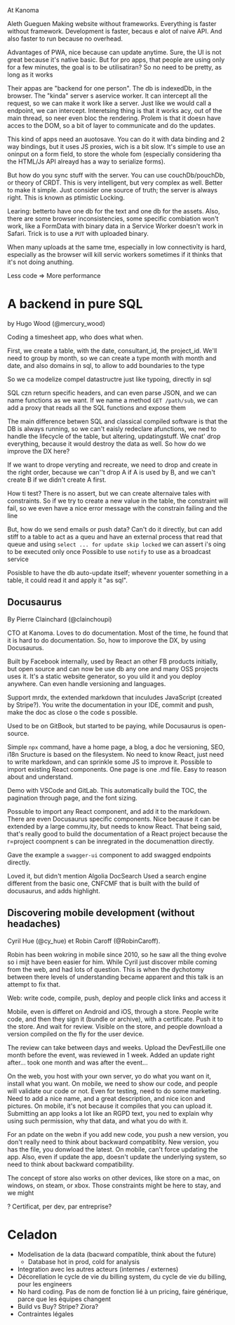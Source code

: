 At Kanoma

Aleth Gueguen
Making website without frameworks. Everything is faster without framework.
Development is faster, becaus e alot of naive API. And also faster to run
because no overhead.

Advantages of PWA, nice because can update anytime. Sure, the UI is not great
because it's native basic. But for pro apps, that people are using only for
a few minutes, the goal is to be utilisatiran? So no need to be pretty, as long
as it works

Their appas are "backend for one person". The db is indexedDb, in the browser.
The "kinda" server s aservice worker. It can intercept all the request, so we
can make it work like a server. Just like we would call a endpoint, we can
intercept. Interetsing thing is that it works acy, out of the main thread, so
neer even bloc the rendering.
Prolem is that it doesn have acces to the DOM, so a bit of layer to communicate
and do the updates.

This kind of apps need an auotosave. You can do it with data binding and 2 way
bindings, but it uses JS proxies, wich is a bit slow. It's simple to use an
oninput on a form field, to store the whole fom (especially considering tha the
HTML/Js API alreayd has a way to serialize forms).

But how do you sync stuff with the server. You can use couchDb/pouchDb, or
theory of CRDT. This is very intelligent, but very complex as well. Better to
make it simple. Just consider one source of truth; the server is always right.
This is known as ptimistic Locking.

Learing: betterto have one db for the text and one db for the assets. Also,
there are some browser inconsistencies, some specific combiation won't work,
like a FormData with binary data in a Service Worker doesn't work in Safari.
Trick is to use a `PUT` with uploaded binary.

When many uploads at the same tme, especially in low connectivity is hard,
especially as the browser will kill servic workers sometimes if it thinks that
it's not doing anuthing.

Less code => More performance


# A backend in pure SQL
by Hugo Wood (@mercury_wood)

Coding a timesheet app, who does what when.

First, we create a table, with the date, consultant_id, the project_id.
We'll need to group by month, so we can create a type month with month and date,
and also domains in sql, to allow to add boundaries to the type

So we ca modelize compel datastructre just like typoing, directly in sql

SQL czn return specific headers, and can even parse JSON, and we can name
functions as we want. If we name a method `GET /path/sub`, we can add a proxy
that reads all the SQL functions and expose them

The main difference betwen SQL and classical compiled software is that the DB is
always running, so we can't eaisly redeclare afunctions, we ned to handle the
lifecycle of the table, but altering, updatingstuff. We cnat' drop everything,
because it would destroy the data as well. So how do we improve the DX here?

If we want to drope veryting and recreate, we need to drop and create in the
right order, because we can''t drop A if A is used by B, and we can't create
B if we didn't create A first.

How ti test?
There is no assert, but we can create alternaive tales with constraints. So if
we try to create a new value in the table, the constraint will fail, so we even
have a nice error message with the constrain failing and the line

But, how do we send emails or push data? Can't do it directly, but can add stiff
to a table to act as a queu and have an external process that read that queue
and using `select ... for update skip locked` we can assert i's oing to be
executed only once
Possible to use `notify` to use as a broadcast service

Posisble to have the db auto-update itself; whevenr youenter something in
a table, it could read it and apply it "as sql".

## Docusaurus
By Pierre Clainchard (@clainchoupi)

CTO at Kanoma. Loves to do documentation. Most of the time, he found that it is
hard to do documentation. So, how to imporove the DX, by using Docusaurus.

Built by Facebook internally, used by React an other FB products initially, but
open source and can now be use db any one and many OSS projects uses it. It's
a static website generator, so you uild it and you deploy anywhere. Can even
handle versioning and languages.

Support mrdx, the extended markdown that inculudes JavaScript (created by
Stripe?). You write the documentation in your IDE, commit and push, make the
doc as close o the code s possible.

Used to be on GitBook, but started to be paying, while Docusaurus is
open-source.

Simple `npx` command, have a home page, a blog, a doc he versioning, SEO, i18n
Sructure is based on the filesystem. No need to know React, just need to write
markdown, and can sprinkle some JS to improve it. Possible to import existing
React components. One page is one .md file. Easy to reason about and understand.

Demo with VSCode and GitLab. This automatically build the TOC, the pagination
through page, and the font sizing.

Possuble to import any React component, and add it to the markdown. There are
even Docusaurus specific components. Nice because it can be extended by a large
commu,ity, but needs to know React. That being said, that's really good to
build the documentation of a React project because the r=project coompnent s can
be inregrated in the documenattion directly.

Gave the example a `swagger-ui` component to add swagged endpoints directly.

Loved it, but didn't mention Algolia DocSearch
Used a search engine different from the basic one, CNFCMF that is built with the
build of docusaurus, and adds highlight.

## Discovering mobile development (without headaches)
Cyril Hue (@cy_hue) et Robin Caroff (@RobinCaroff).

Robin has been wokring in mobile since 2010, so he saw all the thing evolve so
i mijt have been easier for him. While Cyril just discover mbile coming from the
web, and had lots of question. This is when the dychotomy between there levels
of understanding became apparent and this talk is an attempt to fix that.

Web:
write code, compile, push, deploy and people click links and access it

Mobile, even is differet on Android and iOS, through a store.
People write code, and then they sign it (bundle or archive), with
a certificate. Push it to the store. And wait for review. Visible on the store, and people
download a version compiled on the fly for the user device.

The review can take between days and weeks. Upload the DevFestLille one month
before the event, was reviewed in 1 week. Added an update right after... took
one month and was after the event...

On the web, you host with your own server, yo do what you want on it, install
what you want. On mobile, we need to show our code, and people will validate our
code or not. 
Even for testing, need to do some marketing. Need to add a nice name, and
a great description, and nice icon and pictures. On mobile, it's not because it
compiles that you can upload it.
Submitting an app looks a lot like an RGPD text, you ned to explain why using
such permission, why that data, and what you do with it.

For an pdate on the webn if you add new code, you push a new version, you don't
really need to think about backward compatiblity. New version, you has the file,
you donwload the latest.
On mobile, can't force updating the app. Also, even if update the app, doesn't
update the underlying system, so need to think about backward compatibility.

The concept of store also works on other devices, like store on a mac, on
windows, on steam, or xbox. Those constraints might be here to stay, and we
might

? Certificat, per dev, par entreprise?






# Celadon


- Modelisation de la data (bacward compatible, think about the future)
  - Database hot in prod, cold for analysis
- Integration avec les autres acteurs (internes / externes)
- Décorellation le cycle de vie du billing system, du cycle de vie du billing,
  pour les engineers
- No hard coding. Pas de nom de fonction lié à un pricing, faire générique,
  parce que les équipes changent
- Build vs Buy? Stripe? Ziora?
- Contraintes légales
